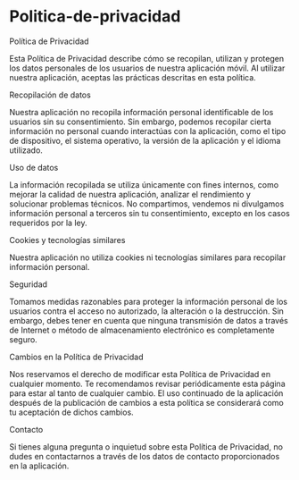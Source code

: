 # Politica-de-privacidad
Política de Privacidad

Esta Política de Privacidad describe cómo se recopilan, utilizan y protegen los datos personales de los usuarios de nuestra aplicación móvil. Al utilizar nuestra aplicación, aceptas las prácticas descritas en esta política.

Recopilación de datos

Nuestra aplicación no recopila información personal identificable de los usuarios sin su consentimiento. Sin embargo, podemos recopilar cierta información no personal cuando interactúas con la aplicación, como el tipo de dispositivo, el sistema operativo, la versión de la aplicación y el idioma utilizado.

Uso de datos

La información recopilada se utiliza únicamente con fines internos, como mejorar la calidad de nuestra aplicación, analizar el rendimiento y solucionar problemas técnicos. No compartimos, vendemos ni divulgamos información personal a terceros sin tu consentimiento, excepto en los casos requeridos por la ley.

Cookies y tecnologías similares

Nuestra aplicación no utiliza cookies ni tecnologías similares para recopilar información personal.

Seguridad

Tomamos medidas razonables para proteger la información personal de los usuarios contra el acceso no autorizado, la alteración o la destrucción. Sin embargo, debes tener en cuenta que ninguna transmisión de datos a través de Internet o método de almacenamiento electrónico es completamente seguro.

Cambios en la Política de Privacidad

Nos reservamos el derecho de modificar esta Política de Privacidad en cualquier momento. Te recomendamos revisar periódicamente esta página para estar al tanto de cualquier cambio. El uso continuado de la aplicación después de la publicación de cambios a esta política se considerará como tu aceptación de dichos cambios.

Contacto

Si tienes alguna pregunta o inquietud sobre esta Política de Privacidad, no dudes en contactarnos a través de los datos de contacto proporcionados en la aplicación.
